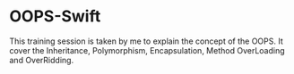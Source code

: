 # OOPS-Swift
This training session is taken by me to explain the concept of the OOPS. It cover the Inheritance, Polymorphism, Encapsulation, Method OverLoading and OverRidding.
